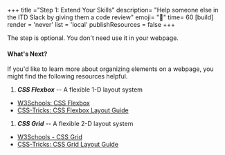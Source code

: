 +++
title ="Step 1: Extend Your Skills"
description= "Help someone else in the ITD Slack by giving them a code review"
emoji= "🤖"
time= 60
[build]
  render = 'never'
  list = 'local'
  publishResources = false 
+++

The step is optional. You don't need use it in your webpage.

#### What's Next?

If you'd like to learn more about organizing elements on a webpage, you might find the following resources helpful. 

1. ***CSS Flexbox*** -- A flexible 1-D layout system
  - [W3Schools: CSS Flexbox](https://www.w3schools.com/css/css3_flexbox.asp)
  - [CSS-Tricks: CSS Flexbox Layout Guide](https://css-tricks.com/snippets/css/a-guide-to-flexbox/)


1. ***CSS Grid*** -- A flexible 2-D layout system
  - [W3Schools - CSS Grid](https://www.w3schools.com/css/css_grid.asp)
  - [CSS-Tricks: CSS Grid Layout Guide](https://css-tricks.com/snippets/css/complete-guide-grid/)
